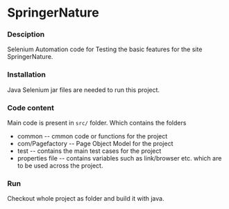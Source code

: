# SpringerNature

### Desciption
Selenium Automation code for Testing the basic features for the site SpringerNature.

### Installation 
Java Selenium jar files are needed to run this project. 


### Code content
Main code is present in ```src/``` folder.
Which contains the folders

- common -- cmmon code or functions for the project
- com/Pagefactory -- Page Object Model for the project
- test -- contains the main test cases for the project
- properties file -- contains variables such as link/browser etc. which are to be used across the project.


### Run
Checkout whole project as folder and build it with java.
